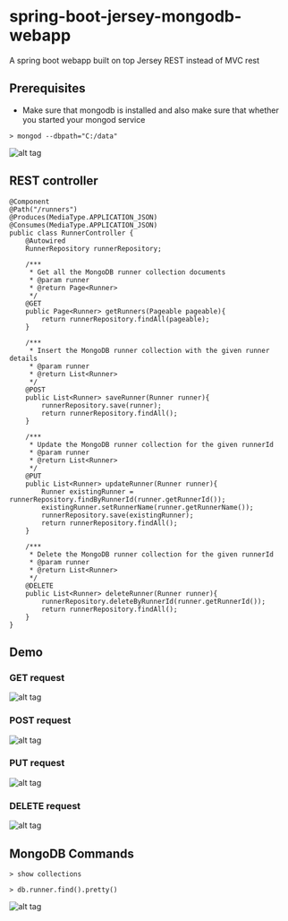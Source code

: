 # spring-boot-jersey-mongodb-webapp

A spring boot webapp built on top Jersey REST instead of MVC rest

## Prerequisites

 - Make sure that mongodb is installed and also make sure that whether you started your mongod service

 ```
 > mongod --dbpath="C:/data"
 ```
![alt tag](https://raw.githubusercontent.com/Thirunavukkarasu/spring-development-series/master/spring-boot-mongodb-webapp/screenshots/mongod.png)


## REST controller

```
@Component
@Path("/runners")
@Produces(MediaType.APPLICATION_JSON)
@Consumes(MediaType.APPLICATION_JSON)
public class RunnerController {
	@Autowired
	RunnerRepository runnerRepository;
	
	/***
	 * Get all the MongoDB runner collection documents
	 * @param runner
	 * @return Page<Runner>
	 */	
	@GET
	public Page<Runner> getRunners(Pageable pageable){
		return runnerRepository.findAll(pageable);
	}
	
	/***
	 * Insert the MongoDB runner collection with the given runner details
	 * @param runner
	 * @return List<Runner>
	 */	
	@POST
	public List<Runner> saveRunner(Runner runner){
		runnerRepository.save(runner);
		return runnerRepository.findAll();
	}
	
	/***
	 * Update the MongoDB runner collection for the given runnerId
	 * @param runner
	 * @return List<Runner>
	 */
	@PUT
	public List<Runner> updateRunner(Runner runner){
		Runner existingRunner = runnerRepository.findByRunnerId(runner.getRunnerId());
		existingRunner.setRunnerName(runner.getRunnerName());
		runnerRepository.save(existingRunner);
		return runnerRepository.findAll();
	}
	
	/***
	 * Delete the MongoDB runner collection for the given runnerId
	 * @param runner
	 * @return List<Runner>
	 */
	@DELETE
	public List<Runner> deleteRunner(Runner runner){
		runnerRepository.deleteByRunnerId(runner.getRunnerId());
		return runnerRepository.findAll();
	}
}
```

## Demo

### GET request
![alt tag](https://raw.githubusercontent.com/Thirunavukkarasu/spring-development-series/master/spring-boot-jersey-mongodb-webapp/screenshots/Get.png)

### POST request
![alt tag](https://raw.githubusercontent.com/Thirunavukkarasu/spring-development-series/master/spring-boot-jersey-mongodb-webapp/screenshots/Post.png)

### PUT request
![alt tag](https://raw.githubusercontent.com/Thirunavukkarasu/spring-development-series/master/spring-boot-jersey-mongodb-webapp/screenshots/Put.png)

### DELETE request
![alt tag](https://raw.githubusercontent.com/Thirunavukkarasu/spring-development-series/master/spring-boot-jersey-mongodb-webapp/screenshots/Delete.png)

## MongoDB Commands

```
> show collections
```

```
> db.runner.find().pretty()
```

![alt tag](https://raw.githubusercontent.com/Thirunavukkarasu/spring-development-series/master/spring-boot-jersey-mongodb-webapp/screenshots/MongoDB-commands.png)
